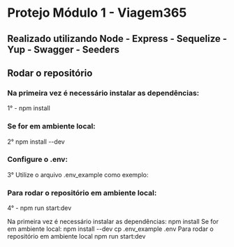 # Protejo Módulo 1 - Viagem365
## Realizado utilizando Node - Express - Sequelize - Yup - Swagger - Seeders

## Rodar o repositório

### Na primeira vez é necessário instalar as dependências:

1° - npm install

### Se for em ambiente local:

2° npm install --dev

### Configure o .env:

3°  Utilize o arquivo .env_example como exemplo:


### Para rodar o repositório em ambiente local:

4° - npm run start:dev



Na primeira vez é necessário instalar as dependências:
npm install
Se for em ambiente local: npm install --dev
cp .env_example .env
Para rodar o repositório em ambiente local
npm run start:dev